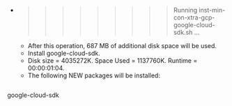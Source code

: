 * >>>>>>>>> Running inst-min-con-xtra-gcp-google-cloud-sdk.sh ...
  * After this operation, 687 MB of additional disk space will be used.
  * Install google-cloud-sdk.
  * Disk size = 4035272K. Space Used = 1137760K. Runtime = 00:00:01:04.
  * The following NEW packages will be installed:
  ```bash
google-cloud-sdk
  ```
